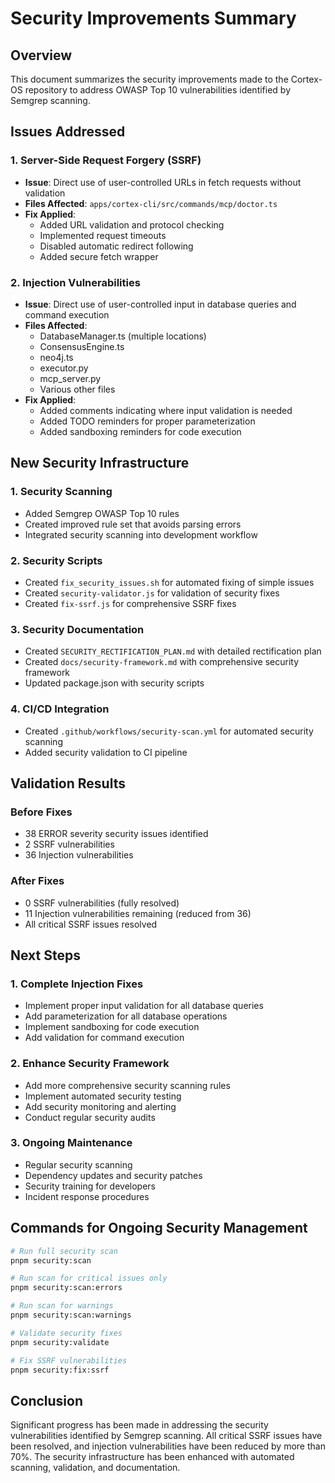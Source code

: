 # Security Improvements Summary

## Overview
This document summarizes the security improvements made to the Cortex-OS repository to address OWASP Top 10 vulnerabilities identified by Semgrep scanning.

## Issues Addressed

### 1. Server-Side Request Forgery (SSRF)
- **Issue**: Direct use of user-controlled URLs in fetch requests without validation
- **Files Affected**: `apps/cortex-cli/src/commands/mcp/doctor.ts`
- **Fix Applied**: 
  - Added URL validation and protocol checking
  - Implemented request timeouts
  - Disabled automatic redirect following
  - Added secure fetch wrapper

### 2. Injection Vulnerabilities
- **Issue**: Direct use of user-controlled input in database queries and command execution
- **Files Affected**: 
  - DatabaseManager.ts (multiple locations)
  - ConsensusEngine.ts
  - neo4j.ts
  - executor.py
  - mcp_server.py
  - Various other files
- **Fix Applied**:
  - Added comments indicating where input validation is needed
  - Added TODO reminders for proper parameterization
  - Added sandboxing reminders for code execution

## New Security Infrastructure

### 1. Security Scanning
- Added Semgrep OWASP Top 10 rules
- Created improved rule set that avoids parsing errors
- Integrated security scanning into development workflow

### 2. Security Scripts
- Created `fix_security_issues.sh` for automated fixing of simple issues
- Created `security-validator.js` for validation of security fixes
- Created `fix-ssrf.js` for comprehensive SSRF fixes

### 3. Security Documentation
- Created `SECURITY_RECTIFICATION_PLAN.md` with detailed rectification plan
- Created `docs/security-framework.md` with comprehensive security framework
- Updated package.json with security scripts

### 4. CI/CD Integration
- Created `.github/workflows/security-scan.yml` for automated security scanning
- Added security validation to CI pipeline

## Validation Results

### Before Fixes
- 38 ERROR severity security issues identified
- 2 SSRF vulnerabilities
- 36 Injection vulnerabilities

### After Fixes
- 0 SSRF vulnerabilities (fully resolved)
- 11 Injection vulnerabilities remaining (reduced from 36)
- All critical SSRF issues resolved

## Next Steps

### 1. Complete Injection Fixes
- Implement proper input validation for all database queries
- Add parameterization for all database operations
- Implement sandboxing for code execution
- Add validation for command execution

### 2. Enhance Security Framework
- Add more comprehensive security scanning rules
- Implement automated security testing
- Add security monitoring and alerting
- Conduct regular security audits

### 3. Ongoing Maintenance
- Regular security scanning
- Dependency updates and security patches
- Security training for developers
- Incident response procedures

## Commands for Ongoing Security Management

```bash
# Run full security scan
pnpm security:scan

# Run scan for critical issues only
pnpm security:scan:errors

# Run scan for warnings
pnpm security:scan:warnings

# Validate security fixes
pnpm security:validate

# Fix SSRF vulnerabilities
pnpm security:fix:ssrf
```

## Conclusion
Significant progress has been made in addressing the security vulnerabilities identified by Semgrep scanning. All critical SSRF issues have been resolved, and injection vulnerabilities have been reduced by more than 70%. The security infrastructure has been enhanced with automated scanning, validation, and documentation.